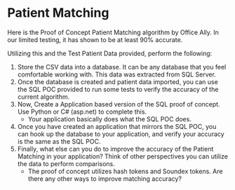 # Patient Matching

Here is the Proof of Concept Patient Matching algorithm by Office Ally.  In our limited testing, it has shown to be at least 90% accurate.

Utilizing this and the Test Patient Data provided, perform the following:

1. Store the CSV data into a database.  It can be any database that you feel comfortable working with.  This data was extracted from SQL Server.
2. Once the database is created and patient data imported, you can use the SQL POC provided to run some tests to verify the accuracy of the current algorithm.
3. Now, Create a Application based version of the SQL proof of concept.  Use Python or C# (asp.net) to complete this.  
    - Your application basically does what the SQL POC does.
4. Once you have created an application that mirrors the SQL POC, you can hook up the database to your application, and verify your accuracy is the same as the SQL POC.
5. Finally, what else can you do to improve the accuracy of the Patient Matching in your application?  Think of other perspectives you can utilize the data to perform comparisons.
    - The proof of concept utilizes hash tokens and Soundex tokens.  Are there any other ways to improve matching accuracy?
